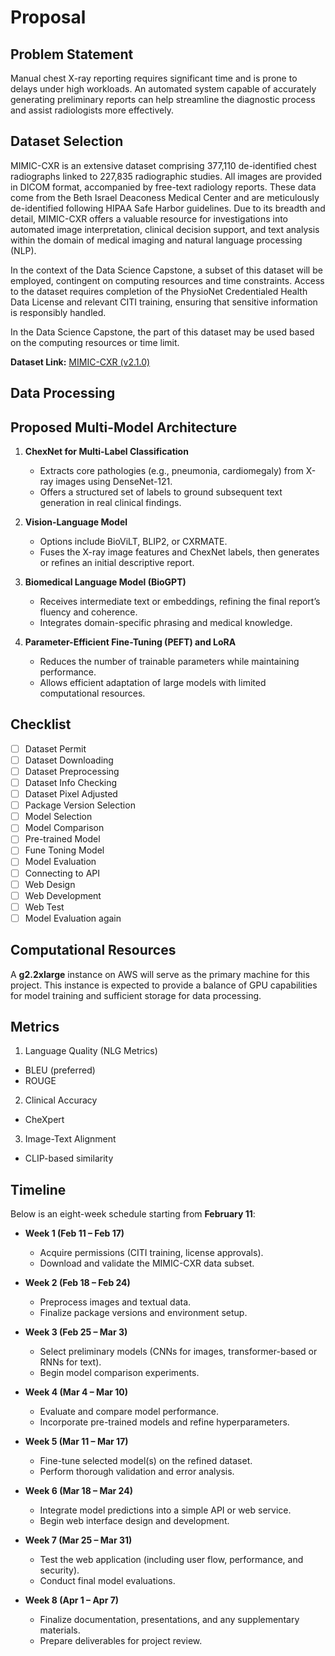 # Proposal

## Problem Statement

Manual chest X-ray reporting requires significant time and is prone to delays under high workloads. An automated system capable of accurately generating preliminary reports can help streamline the diagnostic process and assist radiologists more effectively.

## Dataset Selection
MIMIC-CXR is an extensive dataset comprising 377,110 de-identified chest radiographs linked to 227,835 radiographic studies. All images are provided in DICOM format, accompanied by free-text radiology reports. These data come from the Beth Israel Deaconess Medical Center and are meticulously de-identified following HIPAA Safe Harbor guidelines. Due to its breadth and detail, MIMIC-CXR offers a valuable resource for investigations into automated image interpretation, clinical decision support, and text analysis within the domain of medical imaging and natural language processing (NLP).

In the context of the Data Science Capstone, a subset of this dataset will be employed, contingent on computing resources and time constraints. Access to the dataset requires completion of the PhysioNet Credentialed Health Data License and relevant CITI training, ensuring that sensitive information is responsibly handled.

In the Data Science Capstone, the part of this dataset may be used based on the computing resources or time limit.

**Dataset Link:** [MIMIC-CXR (v2.1.0)](https://physionet.org/content/mimic-cxr/2.1.0/)

## Data Processing

## Proposed Multi-Model Architecture 
1. **ChexNet for Multi-Label Classification**  
   - Extracts core pathologies (e.g., pneumonia, cardiomegaly) from X-ray images using DenseNet-121.  
   - Offers a structured set of labels to ground subsequent text generation in real clinical findings.

2. **Vision-Language Model**  
   - Options include BioViLT, BLIP2, or CXRMATE.  
   - Fuses the X-ray image features and ChexNet labels, then generates or refines an initial descriptive report.

3. **Biomedical Language Model (BioGPT)**  
   - Receives intermediate text or embeddings, refining the final report’s fluency and coherence.  
   - Integrates domain-specific phrasing and medical knowledge.  

4. **Parameter-Efficient Fine-Tuning (PEFT) and LoRA**  
   - Reduces the number of trainable parameters while maintaining performance.  
   - Allows efficient adaptation of large models with limited computational resources.

## Checklist

 - [ ] Dataset Permit
 - [ ] Dataset Downloading
 - [ ] Dataset Preprocessing
 - [ ] Dataset Info Checking
 - [ ] Dataset Pixel Adjusted
 - [ ]  Package Version Selection
 - [ ] Model Selection
 - [ ] Model Comparison
 - [ ] Pre-trained Model
 - [ ] Fune Toning Model
 - [ ] Model Evaluation
 - [ ] Connecting to API
 - [ ] Web Design
 - [ ] Web Development
 - [ ] Web Test
 - [ ] Model Evaluation again

## Computational Resources
A **g2.2xlarge** instance on AWS will serve as the primary machine for this project. This instance is expected to provide a balance of GPU capabilities for model training and sufficient storage for data processing.

## Metrics

1. Language Quality (NLG Metrics)

- BLEU (preferred)
- ROUGE 

2. Clinical Accuracy 

- CheXpert

3. Image-Text Alignment

- CLIP-based similarity

## Timeline
Below is an eight-week schedule starting from **February 11**:

 - **Week 1 (Feb 11 – Feb 17)**
	 - Acquire permissions (CITI training, license approvals).
	 - Download and validate the MIMIC-CXR data subset.
- **Week 2 (Feb 18 – Feb 24)**
  - Preprocess images and textual data.  
  - Finalize package versions and environment setup.

- **Week 3 (Feb 25 – Mar 3)**  
  - Select preliminary models (CNNs for images, transformer-based or RNNs for text).  
  - Begin model comparison experiments.

- **Week 4 (Mar 4 – Mar 10)**  
  - Evaluate and compare model performance.  
  - Incorporate pre-trained models and refine hyperparameters.

- **Week 5 (Mar 11 – Mar 17)**  
  - Fine-tune selected model(s) on the refined dataset.  
  - Perform thorough validation and error analysis.

- **Week 6 (Mar 18 – Mar 24)**  
  - Integrate model predictions into a simple API or web service.  
  - Begin web interface design and development.

- **Week 7 (Mar 25 – Mar 31)**  
  - Test the web application (including user flow, performance, and security).  
  - Conduct final model evaluations.

- **Week 8 (Apr 1 – Apr 7)**  
  - Finalize documentation, presentations, and any supplementary materials.  
  - Prepare deliverables for project review.